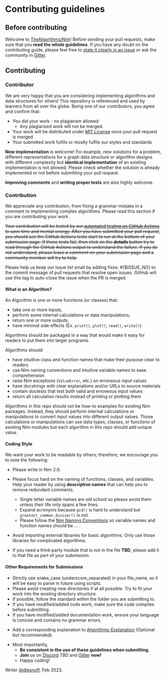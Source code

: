 # Contributing guidelines

## Before contributing

Welcome to [TheAlgorithms/Nim](https://github.com/TheAlgorithms/Nim)! Before sending your pull requests, make sure that you __read the whole guidelines__. If you have any doubt on the contributing guide, please feel free to [state it clearly in an issue](https://github.com/TheAlgorithms/Nim/issues/new) or ask the community in [Gitter](https://gitter.im/TheAlgorithms).

## Contributing

### Contributor

We are very happy that you are considering implementing algorithms and data structures for others! This repository is referenced and used by learners from all over the globe. Being one of our contributors, you agree and confirm that:

- You did your work - no plagiarism allowed
  - Any plagiarized work will not be merged.
- Your work will be distributed under [MIT License](LICENSE.md) once your pull request is merged
- Your submitted work fulfils or mostly fulfils our styles and standards

__New implementation__ is welcome! For example, new solutions for a problem, different representations for a graph data structure or algorithm designs with different complexity but __identical implementation__ of an existing implementation is not allowed. Please check whether the solution is already implemented or not before submitting your pull request.

__Improving comments__ and __writing proper tests__ are also highly welcome.

### Contribution

We appreciate any contribution, from fixing a grammar mistake in a comment to implementing complex algorithms. Please read this section if you are contributing your work.

~~Your contribution will be tested by our [automated testing on GitHub Actions](https://github.com/TheAlgorithms/Python/actions) to save time and mental energy.  After you have submitted your pull request, you should see the GitHub Actions tests start to run at the bottom of your submission page.  If those tests fail, then click on the ___details___ button try to read through the GitHub Actions output to understand the failure.  If you do not understand, please leave a comment on your submission page and a community member will try to help.~~

Please help us keep our issue list small by adding fixes: #{$ISSUE_NO} to the commit message of pull requests that resolve open issues. GitHub will use this tag to auto-close the issue when the PR is merged.

#### What is an Algorithm?

An Algorithm is one or more functions (or classes) that:
* take one or more inputs,
* perform some internal calculations or data manipulations,
* return one or more outputs,
* have minimal side effects (Ex. `print()`, `plot()`, `read()`, `write()`).

Algorithms should be packaged in a way that would make it easy for readers to put them into larger programs.

Algorithms should:
* have intuitive class and function names that make their purpose clear to readers
* use Nim naming conventions and intuitive variable names to ease comprehension
* raise Nim exceptions (`ValueError`, etc.) on erroneous input values
* have docstrings with clear explanations and/or URLs to source materials
* contain doctests that test both valid and erroneous input values
* return all calculation results instead of printing or plotting them
<!-- * be flexible to take different input values -->

Algorithms in this repo should not be how-to examples for existing Nim packages.  Instead, they should perform internal calculations or manipulations to convert input values into different output values.  Those calculations or manipulations can use data types, classes, or functions of existing Nim modules but each algorithm in this repo should add unique value.

#### Coding Style

We want your work to be readable by others; therefore, we encourage you to note the following:

- Please write in Nim 2.0.
- Please focus hard on the naming of functions, classes, and variables.  Help your reader by using __descriptive names__ that can help you to remove redundant comments.
  - Single letter variable names are *old school* so please avoid them unless their life only spans a few lines.
  - Expand acronyms because `gcd()` is hard to understand but `greatest_common_divisor()` is not.
  - Please follow the [Nim Naming Conventions](https://nim-lang.org/docs/nep1.html) so variable names and function names should be ... .

- Avoid importing external libraries for basic algorithms. Only use those libraries for complicated algorithms.
- If you need a third-party module that is not in the file **TBD**, please add it to that file as part of your submission.

#### Other Requirements for Submissions
<!-- - If you are submitting code in the `project_euler/` directory, please also read [the dedicated Guideline](https://github.com/TheAlgorithms/Python/blob/master/project_euler/README.md) before contributing to our Project Euler library. -->
<!-- - The file extension for code files should be `.py`. Jupyter Notebooks should be submitted to [TheAlgorithms/Jupyter](https://github.com/TheAlgorithms/Jupyter). -->
- Strictly use snake_case (underscore_separated) in your file_name, as it will be easy to parse in future using scripts.
- Please avoid creating new directories if at all possible. Try to fit your work into the existing directory structure.
- If possible, follow the standard *within* the folder you are submitting to.
- If you have modified/added code work, make sure the code compiles before submitting.
- If you have modified/added documentation work, ensure your language is concise and contains no grammar errors.
<!-- - Do not update the README.md or DIRECTORY.md file which will be periodically autogenerated by our GitHub Actions processes. -->
- Add a corresponding explanation to [Algorithms-Explanation](https://github.com/TheAlgorithms/Algorithms-Explanation) (Optional but recommended).
<!-- - All submissions will be tested with [__mypy__](http://www.mypy-lang.org) so we encourage you to add [__Python type hints__](https://docs.python.org/3/library/typing.html) where it makes sense to do so. -->

- Most importantly,
  - __Be consistent in the use of these guidelines when submitting.__
  - __Join__ us on [Discord]() *TBD* and [Gitter](https://gitter.im/TheAlgorithms) __now!__
  - Happy coding!

Writer [@dlesnoff](https://github.com/dlesnoff), Feb 2023.
